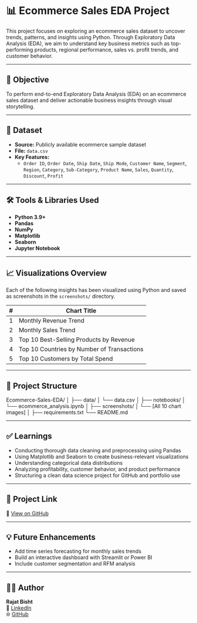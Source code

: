 # 📊 Ecommerce Sales EDA Project

This project focuses on exploring an ecommerce sales dataset to uncover trends, patterns, and insights using Python. Through Exploratory Data Analysis (EDA), we aim to understand key business metrics such as top-performing products, regional performance, sales vs. profit trends, and customer behavior.

---

## 🎯 Objective

To perform end-to-end Exploratory Data Analysis (EDA) on an ecommerce sales dataset and deliver actionable business insights through visual storytelling.

---

## 📂 Dataset

- **Source:** Publicly available ecommerce sample dataset
- **File:** `data.csv`
- **Key Features:**
  - `Order ID`, `Order Date`, `Ship Date`, `Ship Mode`, `Customer Name`, `Segment`, `Region`, `Category`, `Sub-Category`, `Product Name`, `Sales`, `Quantity`, `Discount`, `Profit`

---

## 🛠️ Tools & Libraries Used

- **Python 3.9+**
- **Pandas**
- **NumPy**
- **Matplotlib**
- **Seaborn**
- **Jupyter Notebook**

---

## 📈 Visualizations Overview

Each of the following insights has been visualized using Python and saved as screenshots in the `screenshots/` directory.

| # | Chart Title |
|--|------------------------------|
| 1 | Monthly Revenue Trend       |
| 2 | Monthly Sales Trend         |
| 3 | Top 10 Best-Selling Products by Revenue |
| 4 | Top 10 Countries by Number of Transactions |
| 5 | Top 10 Customers by Total Spend |

---

## 📁 Project Structure

Ecommerce-Sales-EDA/
│
├── data/
│ └── data.csv
│
├── notebooks/
│ └── ecommerce_analysis.ipynb
│
├── screenshots/
│ └── [All 10 chart images]
│
├── requirements.txt
└── README.md


---

## ✅ Learnings

- Conducting thorough data cleaning and preprocessing using Pandas
- Using Matplotlib and Seaborn to create business-relevant visualizations
- Understanding categorical data distributions
- Analyzing profitability, customer behavior, and product performance
- Structuring a clean data science project for GitHub and portfolio use

---

## 🔗 Project Link

📌 [View on GitHub](https://github.com/rajatbisht03/Ecommerce-Sales-EDA)

---

## 💡 Future Enhancements

- Add time series forecasting for monthly sales trends
- Build an interactive dashboard with Streamlit or Power BI
- Include customer segmentation and RFM analysis

---

## 👨‍💻 Author

**Rajat Bisht**  
📧 [LinkedIn](https://www.linkedin.com/in/rajatbisht03)  
🌐 [GitHub](https://github.com/rajatbisht03)
